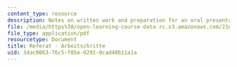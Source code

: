 ```yaml
---
content_type: resource
description: Notes on written work and preparation for an oral presentation.
file: /media/https%3A/open-learning-course-data-rc.s3.amazonaws.com/21g-404-german-iv-spring-2005/3dac006376c5f85e02920cad48b11a1a_MIT21G_404S05_referatarbei.pdf
file_type: application/pdf
resourcetype: Document
title: Referat - Arbeitschritte
uid: 3dac0063-76c5-f85e-0292-0cad48b11a1a
---
```

